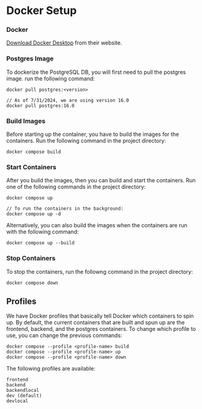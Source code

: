 # Docker Setup
### Docker
[Download Docker Desktop](https://www.docker.com/) from their website. 

### Postgres Image
To dockerize the PostgreSQL DB, you will first need to pull the postgres image. run the following command:
```
docker pull postgres:<version>

// As of 7/31/2024, we are using version 16.0
docker pull postgres:16.0
```

### Build Images
Before starting up the container, you have to build the images for the containers. Run the following command in the project directory:
```
docker compose build
```

### Start Containers
After you build the images, then you can build and start the containers. Run one of the following commands in the project directory:
```
docker compose up

// To run the containers in the background:
docker compose up -d
```

Alternatively, you can also build the images when the containers are run with the following command:
```
docker compose up --build
```

### Stop Containers
To stop the containers, run the followng command in the project directory:
```
docker compose down
```

## Profiles
We have Docker profiles that basically tell Docker which containers to spin up. By default, the current containers that are built and spun up are the frontend, backend, and the postgres containers. To change which profile to use, you can change the previous commands:
```
docker compose --profile <profile-name> build
docker compose --profile <profile-name> up
docker compose --profile <profile-name> down
```

The following profiles are available:
```
frontend
backend
backendlocal
dev (default)
devlocal
```








